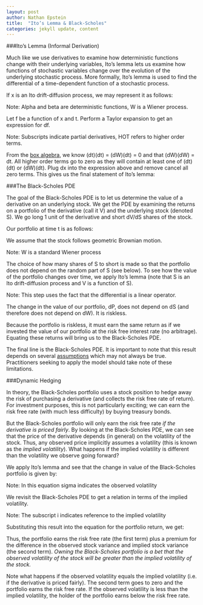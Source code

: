 ```yaml
---
layout: post
author: Nathan Epstein
title:  "Ito’s Lemma & Black-Scholes"
categories: jekyll update, content
---
```

###Ito’s Lemma (Informal Derivation)

 Much like we use derivatives to examine how deterministic functions change with their underlying variables, Ito’s lemma lets us examine how functions of stochastic variables change over the evolution of the underlying stochastic process. More formally, Ito’s lemma is used to find the differential of a time-dependent function of a stochastic process.

If x is an Ito drift-diffusion process, we may represent it as follows:

<div class='eqtn' id='img1'></div>
<script type="text/javascript">
  var html = $.parseHTML(katex.renderToString("dx = adt + bdW"));
  $('#img1').append(html);
</script>

Note: Alpha and beta are deterministic functions, W is a Wiener process.

Let f be a function of x and t. Perform a Taylor expansion to get an expression for df.

<div class='eqtn' id='img2'></div>
<script type="text/javascript">
  var string = 'f(t+dt,x+dx) = f(t,x)+f_x dx + f_t dt + 0.5f_{xx} dx^2 + 0.5 f_{tt} dt^2 + HOT'
  var html = $.parseHTML(katex.renderToString(string));
  $('#img2').append(html);
</script>

Note: Subscripts indicate partial derivatives, HOT refers to higher order terms.

From the <a href="http://books.google.com/books?id=H06xzeRQgV4C&pg=PA124&lpg=PA124&dq=stochastic+calculus+box+algebra&source=bl&ots=6PZm0mxQjG&sig=lKsLvHRArHhgCLtgZOehv6Hin7c&hl=en&sa=X&ei=rsBzU9rKF4fgsASfgILAAQ&ved=0CDIQ6AEwAQ#v=onepage&q=stochastic%20calculus%20box%20algebra&f=false">box algebra</a>, we know (dt)(dt) = (dW)(dt) = 0 and that (dW)(dW) = dt. All higher order terms go to zero as they will contain at least one of (dt)(dt) or (dW)(dt). Plug dx into the expression above and remove cancel all zero terms. This gives us the final statement of Ito’s lemma:

<div class='eqtn' id='img3'></div>
<script type="text/javascript">
  var string = 'df = f_tdt + f_xdx + 0.5f_{xx}b^2dt'
  var html = $.parseHTML(katex.renderToString(string));
  $('#img3').append(html);
</script>

###The Black-Scholes PDE

The goal of the Black-Scholes PDE is to let us determine the value of a derivative on an underlying stock. We get the PDE by examining the returns on a portfolio of the derivative (call it V) and the underlying stock (denoted S). We go long 1 unit of the derivative and short dV/dS shares of the stock.

Our portfolio at time t is as follows:

<div class='eqtn' id='img4'></div>
<script type="text/javascript">
  var string = 'P(t,S,V) = V(t,S) - V_SS(t)'
  var html = $.parseHTML(katex.renderToString(string));
  $('#img4').append(html);
</script>

We assume that the stock follows geometric Brownian motion.

<div class='eqtn' id='img5'></div>
<script type="text/javascript">
  var string = 'dS = \\mu Sdt + \\sigma SdW'
  var html = $.parseHTML(katex.renderToString(string));
  $('#img5').append(html);
</script>

Note: W is a standard Wiener process

The choice of how many shares of S to short is made so that the portfolio does not depend on the random part of S (see below). To see how the value of the portfolio changes over time, we apply Ito’s lemma (note that S is an Ito drift-diffusion process and V is a function of S).

<div class='eqtn' id='img6'></div>
<div class='eqtn' id='img7'></div>
<div class='eqtn' id='img8'></div>

<script type="text/javascript">
  var string1 = 'dP = dV - V_SdS';
  var string2 = '=(V_tdt + V_sdS + 0.5V_{SS}\\sigma ^2S^2dt) - (V_sdS)'
  var string3 = '=V_tdt + 0.5V_SS\\sigma ^2S^2dt'
  var html = $.parseHTML(katex.renderToString(string1));
  var html2 = $.parseHTML(katex.renderToString(string2));
  var html3 = $.parseHTML(katex.renderToString(string3));

  $('#img6').append(html);
  $('#img7').append(html2);
  $('#img8').append(html3);
</script>


Note: This step uses the fact that the differential is a linear operator.

The change in the value of our portfolio, dP, does not depend on dS (and therefore does not depend on dW). It is riskless.

Because the portfolio is riskless, it must earn the same return as if we invested the value of our portfolio at the risk free interest rate (no arbitrage). Equating these returns will bring us to the Black-Scholes PDE.

<div class='eqtn' id='img9'></div>
<div class='eqtn' id='img10'></div>

<script type="text/javascript">
  var string = 'V_tdt + 0.5V_{SS}\\sigma ^2S^2dt = (r(V-V_SS)dt';
  var string2 = '\\to V_tdt + V_SrS + 0.5V_{SS}\\sigma ^2S^2 = rV';
  var html = $.parseHTML(katex.renderToString(string));
  var html2 = $.parseHTML(katex.renderToString(string2));
  $('#img9').append(html);
  $('#img10').append(html2)
</script>


The final line is the Black-Scholes PDE. It is important to note that this result depends on several <a href="http://en.wikipedia.org/wiki/Black%E2%80%93Scholes_model#The_Black-Scholes_world">assumptions</a> which may not always be true. Practitioners seeking to apply the model should take note of these limitations.


###Dynamic Hedging

In theory, the Black-Scholes portfolio uses a stock position to hedge away the risk of purchasing a derivative (and collects the risk free rate of return). For investment purposes, this is not particularly exciting; we can earn the risk free rate (with much less difficulty) by buying treasury bonds.

But the Black-Scholes portfolio will only earn the risk free rate *if the derivative is priced fairly*. By looking at the Black-Scholes PDE, we can see that the price of the derivative depends (in general) on the volatility of the stock. Thus, any observed price implicitly assumes a volatility (this is known as the *implied volatility*). What happens if the implied volatility is different than the volatility we observe going forward?

We apply Ito’s lemma and see that the change in value of the Black-Scholes portfolio is given by:

<div class='eqtn' id='img11'></div>
<script type="text/javascript">
  var string = 'dP =  V_tdt + 0.5\\sigma ^2S^2V_{SS}dt'
  var html = $.parseHTML(katex.renderToString(string));
  $('#img11').append(html);
</script>

Note: In this equation sigma indicates the observed volatility

We revisit the Black-Scholes PDE to get a relation in terms of the implied volatility.

<div class='eqtn' id='img12'></div>
<div class='eqtn' id='img13'></div>

<script type="text/javascript">
  var string = 'V_t + V_SrS +0.5V_{SS}\\sigma _i^2S^2 = rV';
  var string2 = '\\to V_tdt = r(V - V_SS)dt - 0.5V_{SS}\\sigma _i^2S^2dt';
  var html = $.parseHTML(katex.renderToString(string));
  var html2 = $.parseHTML(katex.renderToString(string2));
  $('#img12').append(html);
  $('#img13').append(html2)
</script>

Note: The subscript i indicates reference to the implied volatility

Substituting this result into the equation for the portfolio return, we get:

<div class='eqtn' id='img14'></div>
<script type="text/javascript">
  var string = 'dP = r(V - V_SS)dt + 0.5V_{SS}S^2(\\sigma ^2 - \\sigma _i^2)dt'
  var html = $.parseHTML(katex.renderToString(string));
  $('#img14').append(html);
</script>


Thus, the portfolio earns the risk free rate (the first term) plus a premium for the difference in the observed stock variance and implied stock variance (the second term). *Owning the Black-Scholes portfolio is a bet that the observed volatility of the stock will be greater than the implied volatility of the stock.*

Note what happens if the observed volatility equals the implied volatility (i.e. if the derivative is priced fairly). The second term goes to zero and the portfolio earns the risk free rate. If the observed volatility is less than the implied volatility, the holder of the portfolio earns below the risk free rate.
